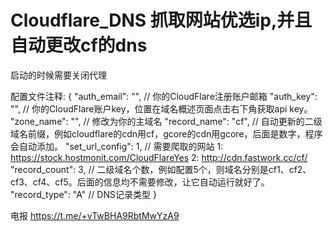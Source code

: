 # Cloudflare_DNS 抓取网站优选ip,并且自动更改cf的dns

启动的时候需要关闭代理

配置文件注释:
{
"auth_email": "", // 你的CloudFlare注册账户邮箱
"auth_key": "", // 你的CloudFlare账户key，位置在域名概述页面点击右下角获取api key。
"zone_name": "", // 修改为你的主域名
"record_name": "cf", // 自动更新的二级域名前缀，例如cloudflare的cdn用cf，gcore的cdn用gcore，后面是数字，程序会自动添加。
"set_url_config": 1, // 需要爬取的网站 1: https://stock.hostmonit.com/CloudFlareYes   2: http://cdn.fastwork.cc/cf/
"record_count": 3, // 二级域名个数，例如配置5个，则域名分别是cf1、cf2、cf3、cf4、cf5。后面的信息均不需要修改，让它自动运行就好了。
"record_type": "A" // DNS记录类型
}

电报 https://t.me/+vTwBHA9RbtMwYzA9
